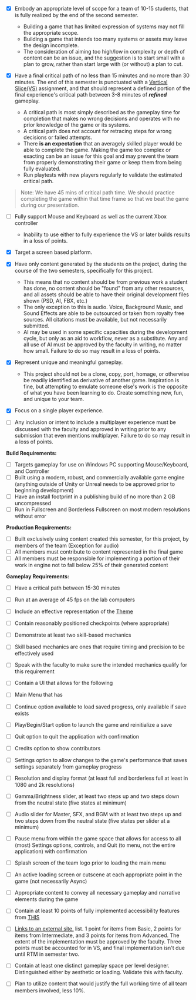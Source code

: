 - [x] Embody an appropriate level of scope for a team of 10-15 students, that is fully realized by the end of the second semester.

	- Building a game that has limited expression of systems may not fill the appropriate scope. 
	- Building a game that intends too many systems or assets may leave the design incomplete.
	- The consideration of aiming too high/low in complexity or depth of content can be an issue, and the suggestion is to start small with a plan to grow, rather than start large with (or without) a plan to cut.

- [x] Have a final critical path of no less than 15 minutes and no more than 30 minutes. The end of this semester is punctuated with a [Vertical Slice(VS)](https://webcourses.ucf.edu/courses/1460516/assignments/8526810 "Vertical Slice") assignment, and that should represent a defined portion of the final experience's critical path between 3-8 minutes of **_refined_** gameplay.
	- A critical path is most simply described as the gameplay time for completion that makes no wrong decisions and operates with no prior knowledge of the game or its systems.
	- A critical path does not account for retracing steps for wrong decisions or failed attempts.
	- There **is an expectation** that an averagely skilled player would be able to complete the game. Making the game too complex or exacting can be an issue for this goal and may prevent the team from properly demonstrating their game or keep them from being fully evaluated.
	- Run playtests with new players regularly to validate the estimated critical path.

> Note: We have 45 mins of critical path time. We should practice completing the game within that time frame so that we beat the game during our presentation.

- [ ] Fully support Mouse and Keyboard as well as the current Xbox controller
	- Inability to use either to fully experience the VS or later builds results in a loss of points.

- [x] Target a screen based platform.

- [x] Have only content generated by the students on the project, during the course of the two semesters, specifically for this project.
	- This means that no content should be from previous work a student has done, no content should be "found" from any other resources, and all assets should be able to have their original development files shown (PSD, AI, FBX, etc.)
	- The only exception to this is audio. Voice, Background Music, and Sound Effects are able to be outsourced or taken from royalty free sources. All citations must be available, but not necessarily submitted.
	- AI may be used in some specific capacities during the development cycle, but only as an aid to workflow, never as a substitute. Any and all use of AI must be approved by the faculty in writing, no matter how small. Failure to do so may result in a loss of points.

- [x] Represent unique and meaningful gameplay.
	- This project should not be a clone, copy, port, homage, or otherwise be readily identified as derivative of another game. Inspiration is fine, but attempting to emulate someone else's work is the opposite of what you have been learning to do. Create something new, fun, and unique to your team.

- [x] Focus on a single player experience.

- [ ] Any inclusion or intent to include a multiplayer experience must be discussed with the faculty and approved in writing prior to any submission that even mentions multiplayer. Failure to do so may result in a loss of points.

**Build Requirements:**

- [ ] Targets gameplay for use on Windows PC supporting Mouse/Keyboard, and Controller
- [ ] Built using a modern, robust, and commercially available game engine (anything outside of Unity or Unreal needs to be approved prior to beginning development)
- [ ] Have an install footprint in a publishing build of no more than 2 GB uncompressed
- [ ] Run in Fullscreen and Borderless Fullscreen on most modern resolutions without error

**Production Requirements:**

- [ ] Built exclusively using content created this semester, for this project, by members of the team (Exception for audio)
- [ ] All members must contribute to content represented in the final game
- [ ] All members must be responsible for implementing a portion of their work in engine not to fall below 25% of their generated content

**Gameplay Requirements:**

- [ ] Have a critical path between 15-30 minutes
- [ ] Run at an average of 45 fps on the lab computers
- [ ] Include an effective representation of the [Theme](https://webcourses.ucf.edu/courses/1460516/pages/the-theme "The Theme")
- [ ] Contain reasonably positioned checkpoints (where appropriate)
- [ ] Demonstrate at least two skill-based mechanics

- [ ] Skill based mechanics are ones that require timing and precision to be effectively used
- [ ] Speak with the faculty to make sure the intended mechanics qualify for this requirement

- [ ] Contain a UI that allows for the following

- [ ] Main Menu that has

- [ ] Continue option available to load saved progress, only available if save exists
- [ ] Play/Begin/Start option to launch the game and reinitialize a save
- [ ] Quit option to quit the application with confirmation
- [ ] Credits option to show contributors
- [ ] Settings option to allow changes to the game's performance that saves settings separately from gameplay progress

- [ ] Resolution and display format (at least full and borderless full at least in 1080 and 2k resolutions)
- [ ] Gamma/Brightness slider, at least two steps up and two steps down from the neutral state (five states at minimum)
- [ ] Audio slider for Master, SFX, and BGM with at least two steps up and two steps down from the neutral state (five states per slider at a minimum)

- [ ] Pause menu from within the game space that allows for access to all (most) Settings options, controls, and Quit (to menu, not the entire application) with confirmation
- [ ] Splash screen of the team logo prior to loading the main menu
- [ ] An active loading screen or cutscene at each appropriate point in the game (not necessarily Async)
- [ ] Appropriate content to convey all necessary gameplay and narrative elements during the game

- [ ] Contain at least 10 points of fully implemented accessibility features from [THIS](http://gameaccessibilityguidelines.com/full-list/)

- [ ] [Links to an external site.](http://gameaccessibilityguidelines.com/full-list/) list. 1 point for items from Basic, 2 points for items from Intermediate, and 3 points for items from Advanced. The extent of the implementation must be approved by the faculty. Three points must be accounted for in VS, and final implementation isn't due until RTM in semester two.
- [ ] Contain at least one distinct gameplay space per level designer. Distinguished either by aesthetic or loading. Validate this with faculty.
- [ ] Plan to utilize content that would justify the full working time of all team members involved, less 10%.
